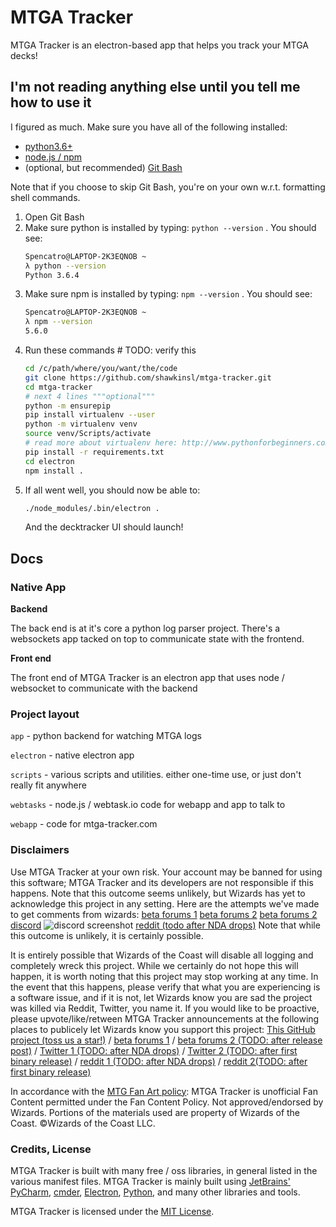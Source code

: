 # MTGA Tracker
MTGA Tracker is an electron-based app that helps you track your MTGA decks!

## I'm not reading anything else until you tell me how to use it

I figured as much. Make sure you have all of the following installed:
- [python3.6+](https://www.python.org/downloads/)
- [node.js / npm](https://nodejs.org/en/download/)
- (optional, but recommended) [Git Bash](https://git-scm.com/downloads)

Note that if you choose to skip Git Bash, you're on your own w.r.t. formatting shell commands.

1. Open Git Bash
1. Make sure python is installed by typing: `python --version` . You should see:
    ```bash
    Spencatro@LAPTOP-2K3EQNOB ~
    λ python --version
    Python 3.6.4
    ```
1. Make sure npm is installed by typing: `npm --version` .  You should see:
    ```bash
    Spencatro@LAPTOP-2K3EQNOB ~
    λ npm --version
    5.6.0
    ```
1. Run these commands # TODO: verify this
    ```bash
    cd /c/path/where/you/want/the/code
    git clone https://github.com/shawkinsl/mtga-tracker.git
    cd mtga-tracker
    # next 4 lines """optional"""
    python -m ensurepip
    pip install virtualenv --user
    python -m virtualenv venv
    source venv/Scripts/activate
    # read more about virtualenv here: http://www.pythonforbeginners.com/basics/how-to-use-python-virtualenv
    pip install -r requirements.txt
    cd electron
    npm install .
    ```
1. If all went well, you should now be able to:
    ```bash
    ./node_modules/.bin/electron .
    ```
    And the decktracker UI should launch!

## Docs

### Native App
**Backend**

The back end is at it's core a python log parser project. There's a websockets app tacked on top to communicate state with
the frontend.

**Front end**

The front end of MTGA Tracker is an electron app that uses node / websocket to communicate with the backend

### Project layout

`app` - python backend for watching MTGA logs

`electron` - native electron app

`scripts` - various scripts and utilities. either one-time use, or just don't really fit anywhere

`webtasks` - node.js / webtask.io code for webapp and app to talk to

`webapp` - code for mtga-tracker.com

### Disclaimers

Use MTGA Tracker at your own risk. Your account may be banned for using this software; MTGA Tracker and its developers
are not responsible if this happens. Note that this outcome seems unlikely, but Wizards has yet to acknowledge this project in
any setting. Here are the attempts we've made to get comments from wizards:
[beta forums 1](https://mtgarena.community.gl/forums/threads/14685)
[beta forums 2](https://mtgarena.community.gl/forums/threads/12269)
[beta forums 2](https://mtgarena.community.gl/forums/threads/12269)
[discord](https://discordapp.com/channels/167375953561911296/356107498778001409?jump=420293602690859029)
![discord screenshot](https://github.com/shawkinsl/mtga-tracker/blob/master/.readme_data/discord.JPG?raw=true)
[reddit (todo after NDA drops)](#) 
Note that while this outcome is unlikely, it is certainly possible.

It is entirely possible that Wizards of the Coast will disable all logging and completely wreck this project. While 
we certainly do not hope this will happen, it is worth noting that this project may stop working at any time. In the
event that this happens, please verify that what you are experiencing is a software issue, and if it is not, let
Wizards know you are sad the project was killed via Reddit, Twitter, you name it. If you would like to be proactive,
please upvote/like/retween MTGA Tracker announcements at the following places to publicely let Wizards know you support
this project: [This GitHub project (toss us a star!)](https://github.com/shawkinsl/mtga-tracker)
/ [beta forums 1](https://mtgarena.community.gl/forums/threads/14685)
/ [beta forums 2 (TODO: after release post)](#)
/ [Twitter 1 (TODO: after NDA drops)](#)
/ [Twitter 2 (TODO: after first binary release)](#)
/ [reddit 1 (TODO: after NDA drops)](#)
/ [reddit 2(TODO: after first binary release)](#)

In accordance with the [MTG Fan Art policy](http://company.wizards.com/fancontentpolicy): MTGA Tracker is unofficial
Fan Content permitted under the Fan Content Policy. Not approved/endorsed by Wizards. Portions of the materials used
are property of Wizards of the Coast. ©Wizards of the Coast LLC.

### Credits, License

MTGA Tracker is built with many free / oss libraries, in general listed in the various manifest files.
MTGA Tracker is mainly built using [JetBrains' PyCharm](https://www.jetbrains.com/pycharm/), [cmder](http://cmder.net/),
[Electron](https://electronjs.org/), [Python](https://www.python.org/), and many other libraries and tools.

MTGA Tracker is licensed under the [MIT License](https://opensource.org/licenses/MIT).